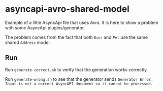 # asyncapi-avro-shared-model
Example of a little AsyncApi file that uses Avro. 
It is here to show a problem with some AsyncApi plugins/generator.

The problem comes from the fact that both `User` and `Pet` use the same shared `Address` model.


## Run

Run `generate-correct.sh` to verify that the generation works correctly. 

Run `generate-wrong.sh` to see that the generator sends `Generator Error: Input is not a correct AsyncAPI document so it cannot be processed.`
